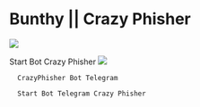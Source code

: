 # Bunthy || Crazy Phisher 
<a href="https://www.facebook.com/thronbunthy" > <img src="https://img.shields.io/badge/Facebook-0000FF?style=for-the-badge&logo=facebook&logoColor=white" ></a>

Start Bot Crazy Phisher 
<a href="http://t.me/Crazyphisher_bot)" > <img src="https://img.shields.io/badge/Telegram-ADD8E6?style=for-the-badge&logo=Telegram&logoColor=white" ></a>

```
  CrazyPhisher Bot Telegram 
```
```
  Start Bot Telegram Crazy Phisher
```
